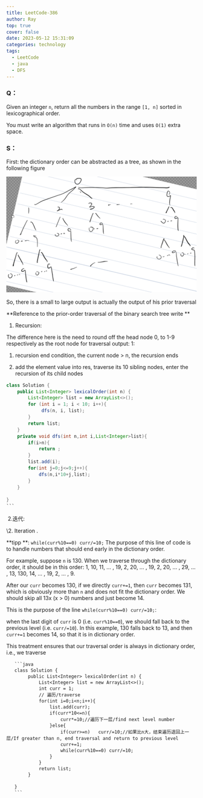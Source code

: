 ```yaml
---
title: LeetCode-386
author: Ray
top: true
cover: false
date: 2023-05-12 15:31:09
categories: technology
tags: 
  - LeetCode
  - java
  - DFS
---
```


### Q：

Given an integer `n`, return all the numbers in the range `[1, n]` sorted in lexicographical order.

You must write an algorithm that runs in `O(n)` time and uses `O(1)` extra space. 

<!-- more -->

### S：

First: the dictionary order can be abstracted as a tree, as shown in the following figure

![1603875858-aRThUF-QQ20201028-170405@2x](LeetCode-386/1603875858-aRThUF-QQ20201028-170405@2x.png)

So, there is a small to large output is actually the output of his prior traversal

**Reference to the prior-order traversal of the binary search tree write **

1. Recursion:

The difference here is the need to round off the head node 0, to 1-9 respectively as the root node for traversal output: 1:

1. recursion end condition, the current node > n, the recursion ends

2. add the element value into res, traverse its 10 sibling nodes, enter the recursion of its child nodes

````java
class Solution {
    public List<Integer> lexicalOrder(int n) {
        List<Integer> list = new ArrayList<>();
        for (int i = 1; i < 10; i++){
             dfs(n, i, list);
        }
        return list;
    }
    private void dfs(int n,int i,List<Integer>list){
        if(i>n){
            return ;
        }
        list.add(i);
        for(int j=0;j<=9;j++){
            dfs(n,i*10+j,list);
        }
    }

}
```
````



​    2.迭代:

\2. Iteration .

**tipp **: `while(curr%10==0) curr/=10;` The purpose of this line of code is to handle numbers that should end early in the dictionary order.

For example, suppose `n` is 130. When we traverse through the dictionary order, it should be in this order: 1, 10, 11, ... , 19, 2, 20, ... , 19, 2, 20, ... , 29, ... , 13, 130, 14, ... , 19, 2, ... , 9.

After our `curr` becomes 130, if we directly `curr+=1`, then `curr` becomes 131, which is obviously more than `n` and does not fit the dictionary order. We should skip all 13x (x > 0) numbers and just become 14.

This is the purpose of the line `while(curr%10==0) curr/=10;`: 

when the last digit of `curr` is 0 (i.e. `curr%10==0`), we should fall back to the previous level (i.e. `curr/=10`). In this example, 130 falls back to 13, and then `curr+=1` becomes 14, so that it is in dictionary order.

This treatment ensures that our traversal order is always in dictionary order, i.e., we traverse 

       ```java
       class Solution {
            public List<Integer> lexicalOrder(int n) {
                List<Integer> list = new ArrayList<>();
                int curr = 1;
                // 遍历/traverse
                for(int i=0;i<n;i++){
                    list.add(curr);
                    if(curr*10<=n){
                        curr*=10;//遍历下一层/find next level number
                    }else{
                        if(curr>=n)   curr/=10;//如果比n大，结束遍历退回上一层/If greater than n, end traversal and return to previous level
                        curr+=1;
                        while(curr%10==0) curr/=10;
                    }
                }
                return list;
            }
       
       }
       ```

